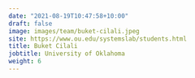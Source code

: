```yaml
---
date: "2021-08-19T10:47:58+10:00"
draft: false
image: images/team/buket-cilali.jpeg
site: https://www.ou.edu/systemslab/students.html
title: Buket Cilali
jobtitle: University of Oklahoma
weight: 6
---
```

